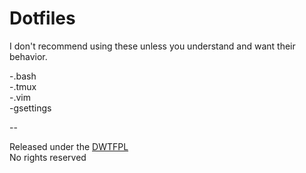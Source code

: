 # Dotfiles

I don't recommend using these unless you understand and want their behavior.

-.bash  
-.tmux  
-.vim  
-gsettings

--

Released under the [DWTFPL](https://en.wikipedia.org/wiki/WTFPL)  
No rights reserved  
